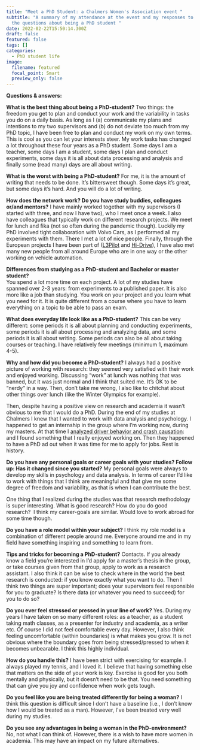 ```yaml
---
title: "Meet a PhD Student: a Chalmers Women's Association event "
subtitle: "A summary of my attendance at the event and my responses to some of
  the questions about being a PhD student "
date: 2022-02-22T15:50:14.300Z
draft: false
featured: false
tags: []
categories:
  - PhD student life
image:
  filename: featured
  focal_point: Smart
  preview_only: false
---
```

**Questions & answers:** 

**What is the best thing about being a PhD-student?** Two things: the freedom you get to plan and conduct your work and the variability in tasks you do on a daily basis. As long as I (a) communicate my plans and intentions to my two supervisors and (b) do not deviate too much from my PhD topic, I have been free to plan and conduct my work on my own terms. This is cool as you can let your interests steer. My work tasks has changed a lot throughout these four years as a PhD student. Some days I am a teacher, some days I am a student, some days I plan and conduct experiments, some days it is all about data processing and analysis and finally some (read many) days are all about writing. 

**What is the worst with being a PhD-student?** For me, it is the amount of writing that needs to be done. It’s bittersweet though. Some days it’s great, but some days it’s hard. And you will do a lot of writing.

**How does the network work? Do you have study buddies, colleagues or/and mentors?** I have mainly worked together with my supervisors (I started with three, and now I have two), who I meet once a week. I also have colleagues that typically work on different research projects. We meet for lunch and fika (not so often during the pandemic though). Luckily my PhD involved tight collaboration with Volvo Cars, as I performed all my experiments with them. There I met a lot of nice people. Finally, through the European projects I have been part of ([L3Pilot](https://l3pilot.eu/) and [Hi-Drive](https://www.hi-drive.eu/)), I have also met many new people from all around Europe who are in one way or the other working on vehicle automation.  

**Differences from studying as a PhD-student and Bachelor or master student?**\
You spend a lot more time on each project. A lot of my studies have spanned over  2-3 years: from experiments to a published paper. It is also more like a job than studying. You work on your project and you learn what you need for it. It is quite different from a course where you have to learn everything on a topic to be able to pass an exam.

**What does everyday life look like as a PhD-student?** This can be very different: some periods it is all about planning and conducting experiments, some periods it is all about processing and analyzing data, and some periods it is all about writing. Some periods can also be all about taking courses or teaching. I have relatively few meetings (minimum 1, maximum 4-5).

**Why and how did you become a PhD-student?** I always had a positive picture of working with research: they seemed very satisfied with their work and enjoyed working. Discussing “work” at lunch was nothing that was banned, but it was just normal and I think that suited me. It’s OK to be “nerdy” in a way. Then, don’t take me wrong, I also like to chitchat about other things over lunch (like the Winter Olympics for example). 

Then, despite having a positive view on research and academia it wasn’t obvious to me that I would do a PhD. During the end of my studies at Chalmers I knew that I wanted to work with data analysis and psychology. I happened to get an internship in the group where I’m working now, during my masters. At that time I [analyzed driver behavior and crash causation](https://pubmed.ncbi.nlm.nih.gov/32199571/): and I found something that I really enjoyed working on. Then they happened to have a PhD ad out when it was time for me to apply for jobs. Rest is history.

**Do you have any personal goals or career goals with your studies? Follow up: Has it changed since you started?** My personal goals were always to develop my skills in psychology and data analysis. In terms of career I’d like to work with things that I think are meaningful and that give me some degree of freedom and variability, as that is when I can contribute the best.  

One thing that I realized during the studies was that research methodology is super interesting. What is good research? How do you do good research?  I think my career-goals are similar. Would love to work abroad for some time though. 

**Do you have a role model within your subject?** I think my role model is a combination of different people around me. Everyone around me and in my field have something inspiring and something to learn from. 

**Tips and tricks for becoming a PhD-student?** Contacts. If you already know a field you’re interested in I’d apply for a master’s thesis in the group, or take courses given from that group, apply to work as a research assistant. I also think it can be wise to check where in the world the best research is conducted: if you know exactly what you want to do. Then I think two things are super important; does your supervisors feel responsible for you to graduate? Is there data (or whatever you need to succeed) for you to do so?

**Do you ever feel stressed or pressed in your line of work?** Yes. During my years I have taken on so many different roles: as a teacher, as a student taking math classes, as a presenter for industry and academia, as a writer etc. Of course I did not feel comfortable every day. However, I also think feeling uncomfortable (within boundaries) is what makes you grow. It is not obvious where the boundary goes from being stressed/pressed to when it becomes unbearable. I think this highly individual. 

**How do you handle this?** I have been strict with exercising for example. I always played my tennis, and I loved it. I believe that having something else that matters on the side of your work is key. Exercise is good for you both mentally and physically, but it doesn’t need to be that. You need something that can give you joy and confidence when work gets tough.

**Do you feel like you are being treated differently for being a woman?** I think this question is difficult since I don’t have a baseline (i.e., I don’t know how I would be treated as a man). However, I've been treated very well during my studies.

**Do you see any advantages in being a woman in the PhD-environment?** No, not what I can think of. However, there is a wish to have more women in academia. This may have an impact on my future alternatives.